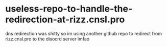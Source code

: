 # useless-repo-to-handle-the-redirection-at-rizz.cnsl.pro

dns redirection was shitty so im using another github repo to redirect from rizz.cnsl.pro to the disocrd server lmfao
